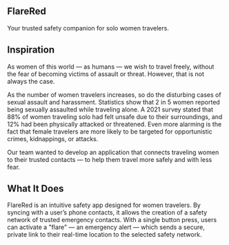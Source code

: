 ## FlareRed 
Your trusted safety companion for solo women travelers.

## Inspiration
As women of this world — as humans — we wish to travel freely, without the fear of becoming victims of assault or threat. However, that is not always the case.

As the number of women travelers increases, so do the disturbing cases of sexual assault and harassment. Statistics show that 2 in 5 women reported being sexually assaulted while traveling alone. A 2021 survey stated that 88% of women traveling solo had felt unsafe due to their surroundings, and 12% had been physically attacked or threatened. Even more alarming is the fact that female travelers are more likely to be targeted for opportunistic crimes, kidnappings, or attacks.

Our team wanted to develop an application that connects traveling women to their trusted contacts — to help them travel more safely and with less fear.

## What It Does
FlareRed is an intuitive safety app designed for women travelers. By syncing with a user’s phone contacts, it allows the creation of a safety network of trusted emergency contacts. With a single button press, users can activate a "flare" — an emergency alert — which sends a secure, private link to their real-time location to the selected safety network.
